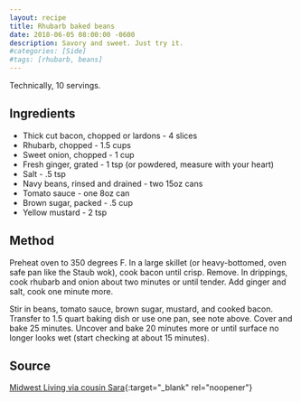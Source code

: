 ```yaml
---
layout: recipe
title: Rhubarb baked beans
date: 2018-06-05 08:00:00 -0600
description: Savory and sweet. Just try it.
#categories: [Side]
#tags: [rhubarb, beans]
---
```


Technically, 10 servings.

## Ingredients
- Thick cut bacon, chopped or lardons - 4 slices
- Rhubarb, chopped - 1.5 cups
- Sweet onion, chopped - 1 cup
- Fresh ginger, grated - 1 tsp (or powdered, measure with your heart)
- Salt - .5 tsp
- Navy beans, rinsed and drained - two 15oz cans
- Tomato sauce - one 8oz can
- Brown sugar, packed - .5 cup
- Yellow mustard - 2 tsp

## Method
Preheat oven to 350 degrees F. In a large skillet (or heavy-bottomed, oven safe pan like the Staub wok), cook bacon until crisp. Remove. In drippings, cook rhubarb and onion about two minutes or until tender. Add ginger and salt, cook one minute more.

Stir in beans, tomato sauce, brown sugar, mustard, and cooked bacon. Transfer to 1.5 quart baking dish or use one pan, see note above. Cover and bake 25 minutes. Uncover and bake 20 minutes more or until surface no longer looks wet (start checking at about 15 minutes).

## Source 
[Midwest Living via cousin Sara](https://www.midwestliving.com/recipe/rhubarb-baked-beans/){:target="_blank" rel="noopener"}